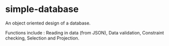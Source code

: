# simple-database
An object oriented design of a database.


Functions include : Reading in data (from JSON), Data validation, Constraint checking, Selection and Projection.
